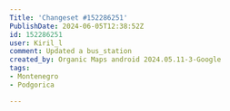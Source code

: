 ```yaml
---
Title: 'Changeset #152286251'
PublishDate: 2024-06-05T12:38:52Z
id: 152286251
user: Kiril_l
comment: Updated a bus_station
created_by: Organic Maps android 2024.05.11-3-Google
tags:
- Montenegro
- Podgorica

---
```

